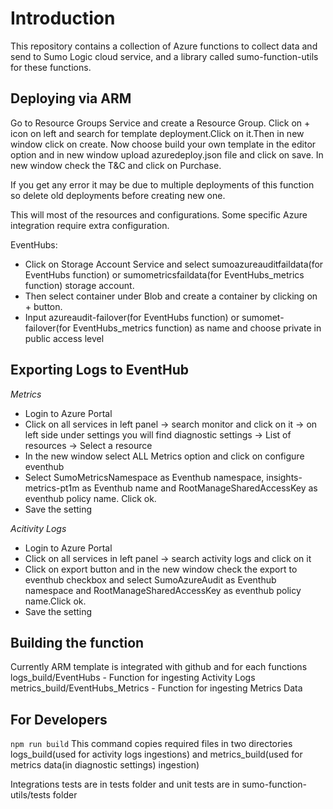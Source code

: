 # Introduction
This repository contains a collection of Azure functions to collect data and send to Sumo Logic cloud service, and a library called sumo-function-utils for these functions.



## Deploying via ARM
Go to Resource Groups Service and create a Resource Group.
Click on + icon on left and search for template deployment.Click on it.Then in new window click on create.
Now choose build your own template in the editor option and in new window upload azuredeploy.json file and click on save.
In new window check the T&C and click on Purchase.

If you get any error it may be due to multiple deployments of this function so delete old deployments before creating new one.

This will most of the resources and configurations. Some specific Azure integration require extra configuration.

EventHubs:
*  Click on Storage Account Service and select sumoazureauditfaildata(for EventHubs function) or sumometricsfaildata(for EventHubs_metrics function) storage account.
*  Then select container under Blob and create a container by clicking on + button.
*  Input azureaudit-failover(for EventHubs function) or sumomet-failover(for EventHubs_metrics function) as name and choose private in public access level

## Exporting Logs to EventHub
*Metrics*
* Login to Azure Portal
* Click on all services in left panel -> search monitor and click on it -> on left side under settings you will find diagnostic settings -> List of resources -> Select a resource
* In the new window select ALL Metrics option and click on configure eventhub
* Select SumoMetricsNamespace as Eventhub namespace, insights-metrics-pt1m as Eventhub name and  RootManageSharedAccessKey as eventhub policy name. Click ok.
* Save the setting

*Acitivity Logs*
* Login to Azure Portal
* Click on all services in left panel -> search activity logs and click on it
* Click on export button and in the new window check the export to eventhub checkbox and select SumoAzureAudit as Eventhub namespace and RootManageSharedAccessKey as eventhub policy name.Click ok.
* Save the setting


## Building the function
Currently ARM template is integrated with github and for each functions
logs_build/EventHubs - Function for ingesting Activity Logs
metrics_build/EventHubs_Metrics - Function for ingesting Metrics Data

## For Developers
`npm run build`
This command copies required files in two directories logs_build(used for activity logs ingestions) and metrics_build(used for metrics data(in diagnostic settings) ingestion)

Integrations tests are in tests folder and unit tests are in sumo-function-utils/tests folder

